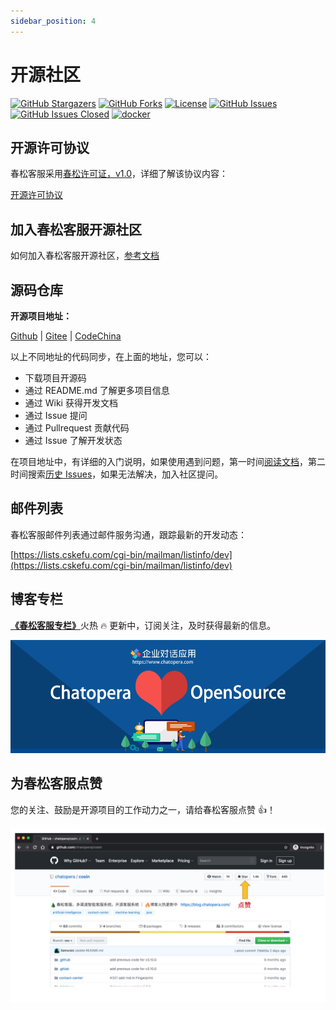 ```yaml
---
sidebar_position: 4
---
```


# 开源社区

[![GitHub Stargazers](https://img.shields.io/github/stars/chatopera/cskefu.svg?style=social&label=Star&maxAge=2592000)](https://github.com/cskefu/cskefu/stargazers) [![GitHub Forks](https://img.shields.io/github/forks/chatopera/cskefu.svg?style=social&label=Fork&maxAge=2592000)](https://github.com/cskefu/cskefu/network/members) [![License](https://cdndownload2.chatopera.com/cskefu/licenses/chunsong1.0.svg)](https://www.cskefu.com/licenses/v1.html "开源许可协议") [![GitHub Issues](https://img.shields.io/github/issues/chatopera/cskefu.svg)](https://github.com/cskefu/cskefu/issues) [![GitHub Issues Closed](https://img.shields.io/github/issues-closed/chatopera/cskefu.svg)](https://github.com/cskefu/cskefu/issues?q=is%3Aissue+is%3Aclosed) [![docker](https://img.shields.io/docker/pulls/chatopera/contact-center.svg "Docker Pulls")](https://hub.docker.com/r/chatopera/contact-center/) <!-- markup:skip-line -->

## 开源许可协议

春松客服采用[春松许可证，v1.0](https://docs.cskefu.com/licenses/v1.html)，详细了解该协议内容：

[开源许可协议](https://www.cskefu.com/2023/06/25/chunsong-public-license-1-0/)

## 加入春松客服开源社区

如何加入春松客服开源社区，[参考文档](https://www.cskefu.com/join-us/)

## 源码仓库

**开源项目地址：**

[Github](https://github.com/chatopera/cskefu) | [Gitee](https://gitee.com/chatopera/cskefu) | [CodeChina](https://codechina.csdn.net/chatopera/cskefu)

以上不同地址的代码同步，在上面的地址，您可以：

- 下载项目开源码
- 通过 README.md 了解更多项目信息
- 通过 Wiki 获得开发文档
- 通过 Issue 提问
- 通过 Pullrequest 贡献代码
- 通过 Issue 了解开发状态

在项目地址中，有详细的入门说明，如果使用遇到问题，第一时间[阅读文档](/products/cskefu/index.html)，第二时间搜索[历史 Issues](https://github.com/chatopera/cskefu/issues)，如果无法解决，加入社区提问。

## 邮件列表

春松客服邮件列表通过邮件服务沟通，跟踪最新的开发动态：

[https://lists.cskefu.com/cgi-bin/mailman/listinfo/dev](https://lists.cskefu.com/cgi-bin/mailman/listinfo/dev)

## 博客专栏

[**《春松客服专栏》**](https://blog.csdn.net/watson243671/category_9915986.html)火热 🔥 更新中，订阅关注，及时获得最新的信息。

![春松客服拥抱开源](../images/products/chatopera_love_os.png)

<!-- markup:markdown-end -->

## 为春松客服点赞

您的关注、鼓励是开源项目的工作动力之一，请给春松客服点赞 👍！

![点赞春松客服](../images/products/cosin/g4.jpg)
